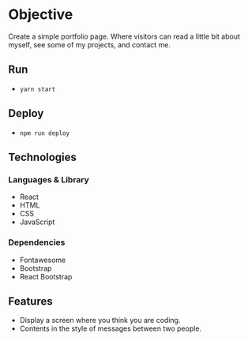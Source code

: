 # Objective

Create a simple portfolio page. Where visitors can read a little bit about myself, see some of my projects, and contact me.

## Run
- `yarn start`

## Deploy
- `npm run deploy`

## Technologies

### Languages & Library
- React
- HTML
- CSS
- JavaScript

### Dependencies
- Fontawesome
- Bootstrap
- React Bootstrap

## Features

- Display a screen where you think you are coding.
- Contents in the style of messages between two people.
